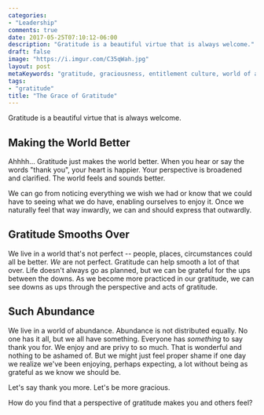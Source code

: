```yaml
---
categories:
- "Leadership"
comments: true
date: 2017-05-25T07:10:12-06:00
description: "Gratitude is a beautiful virtue that is always welcome."
draft: false
image: "https://i.imgur.com/C35qWah.jpg"
layout: post
metaKeywords: "gratitude, graciousness, entitlement culture, world of abundance, contentment"
tags:
- "gratitude"
title: "The Grace of Gratitude"
---
```


Gratitude is a beautiful virtue that is always welcome.

<!--more-->

## Making the World Better

Ahhhh... Gratitude just makes the world better.  When you hear or say the words "thank you", your heart is happier.  Your perspective is broadened and clarified.  The world feels and sounds better.

We can go from noticing everything we wish we had or know that we could have to seeing what we do have, enabling ourselves to enjoy it.  Once we naturally feel that way inwardly, we can and should express that outwardly.

## Gratitude Smooths Over

We live in a world that's not perfect -- people, places, circumstances could all be better.  *We* are not perfect.  Gratitude can help smooth a lot of that over.  Life doesn't always go as planned, but we can be grateful for the ups between the downs.  As we become more practiced in our gratitude, we can see downs as ups through the perspective and acts of gratitude.

## Such Abundance

We live in a world of abundance.  Abundance is not distributed equally.  No one has it all, but we all have something.  Everyone has *something* to say thank you for.  We enjoy and are privy to so much.  That is wonderful and nothing to be ashamed of.  But we might just feel proper shame if one day we realize we've been enjoying, perhaps expecting, a lot without being as grateful as we know we should be.

Let's say thank you more.  Let's be more gracious.

How do you find that a perspective of gratitude makes you and others feel?
